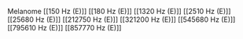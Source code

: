 Melanome
[[150 Hz (E)]]
[[180 Hz (E)]]
[[1320 Hz (E)]]
[[2510 Hz (E)]]
[[25680 Hz (E)]]
[[212750 Hz (E)]]
[[321200 Hz (E)]]
[[545680 Hz (E)]]
[[795610 Hz (E)]]
[[857770 Hz (E)]]